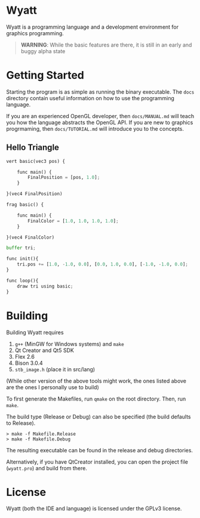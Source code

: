 # Wyatt 
Wyatt is a programming language and a development environment for graphics programming. 

> **WARNING**: While the basic features are there, it is still in an early and buggy alpha state

# Getting Started
Starting the program is as simple as running the binary executable. The `docs` directory contain useful information on how to use the programming language.

If you are an experienced OpenGL developer, then `docs/MANUAL.md` will teach you how the language abstracts the OpenGL API. If you are new to graphics progrmaming, then `docs/TUTORIAL.md` will introduce you to the concepts.

## Hello Triangle
```python
vert basic(vec3 pos) {

    func main() {
        FinalPosition = [pos, 1.0];
    }

}(vec4 FinalPosition)

frag basic() {

    func main() {
        FinalColor = [1.0, 1.0, 1.0, 1.0];	
    }

}(vec4 FinalColor)

buffer tri;

func init(){
    tri.pos += [1.0, -1.0, 0.0], [0.0, 1.0, 0.0], [-1.0, -1.0, 0.0];
}

func loop(){
    draw tri using basic;
}
```

# Building 
Building Wyatt requires
1. `g++` (MinGW for Windows systems) and `make`
1. Qt Creator and Qt5 SDK
1. Flex 2.6
1. Bison 3.0.4
1. `stb_image.h` (place it in src/lang)

(While other version of the above tools might work, the ones listed above are the ones I personally use to build)

To first generate the Makefiles, run `qmake` on the root directory. Then, run `make`.

The build type (Release or Debug) can also be specified (the build defaults to Release).
```
> make -f Makefile.Release
> make -f Makefile.Debug
```

The resulting executable can be found in the release and debug directories.

Alternatively, if you have QtCreator installed, you can open the project file (`wyatt.pro`) and build from there.

# License
Wyatt (both the IDE and language) is licensed under the GPLv3 license.
